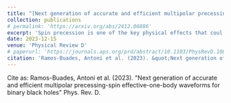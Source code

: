 ```yaml
---
title: "[Next generation of accurate and efficient multipolar precessing-spin effective-one-body waveforms for binary black holes](https://journals.aps.org/prd/abstract/10.1103/PhysRevD.108.124037)"
collection: publications
# permalink: 'https://arxiv.org/abs/2412.06886'
excerpt: 'Spin precession is one of the key physical effects that coul unveil the origin of the compact binaries detected by ground- and space-based gravitational-wave (GW) detectors, and shed light on their possible formation channels. Efficiently and accurately modeling the GW signals emitted by these systems is crucial to extract their properties. Here, we present SEOBNRv5PHM, a multipolar precessing-spin waveform model within the effective-one-body formalism for the full signal (i.e. inspiral, merger and ringdown) of binary black holes (BBHs). In the nonprecessing limit, the model reduces to SEOBNRv5HM, which is calibrated to 442 numerical-relativity (NR) simulations, 13 waveforms from BH perturbation theory, and nonspinning energy flux from second-order gravitational self-force theory. We remark that SEOBNRv5PHM is not calibrated to precessing-spin NR waveforms from the Simulating eXtreme Spacetimes Collaboration. We validate SEOBNRv5PHM by computing the unfaithfulness against 1543 precessing-spin NR waveforms, and find that for 99.8% (84.4%) of the cases, the maximum value, in the total mass range 20–300⁢𝑀⊙, is below 3% (1%). These numbers reduce to 95.3% (60.8%) when using the previous version of the SEOBNR family, SEOBNRv4PHM, and to 78.2% (38.3%) when using the state-of-the-art frequency-domain multipolar precessing-spin phenomenological IMRPhenomXPHM model. Due to much better computational efficiency of SEOBNRv5PHM compared to SEOBNRv4PHM, we are also able to perform extensive Bayesian parameter estimation on synthetic signals and GW events observed by LIGO-Virgo detectors. We show that SEOBNRv5PHM can be used as a standard tool for inference analyses to extract astrophysical and cosmological information of large catalogs of BBHs.'
date: 2023-12-15
venue: 'Physical Review D'
# paperurl: 'https://journals.aps.org/prd/abstract/10.1103/PhysRevD.108.124037'
citation: 'Ramos-Buades, Antoni et al. (2023). &quot;Next generation of accurate and efficient multipolar precessing-spin effective-one-body waveforms for binary black holes&quot; Phys. Rev. D.'
---
```


Cite as: Ramos-Buades, Antoni et al. (2023). &quot;Next generation of accurate and efficient multipolar precessing-spin effective-one-body waveforms for binary black holes&quot; Phys. Rev. D.